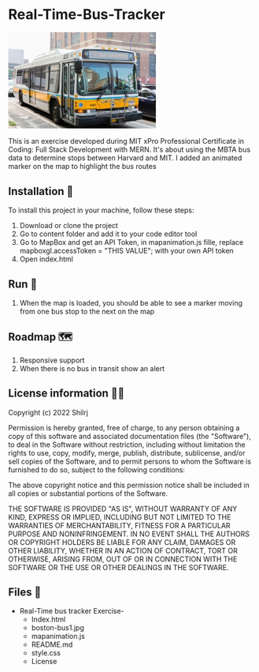 # Real-Time-Bus-Tracker

<img src="boston-bus1.jpg" width='300'/>

This is an exercise developed during MIT xPro Professional Certificate in Coding: Full Stack Development with MERN. It's about using the MBTA bus data to determine stops between Harvard and MIT. I added an animated marker on the map to highlight the bus routes

## Installation 🔧

To install this project in your machine, follow these steps:

1. Download or clone the project
2. Go to content folder and add it to your code editor tool
3. Go to MapBox and get an API Token, in mapanimation.js fille, replace mapboxgl.accessToken = "THIS VALUE"; with your own API token
4. Open index.html

## Run 🚀
1. When the map is loaded, you should be able to see a marker moving from one bus stop to the next on the map

## Roadmap 🗺

1. Responsive support
2. When there is no bus in transit show an alert

## License information 👨‍⚖️

Copyright (c) 2022 Shilrj

Permission is hereby granted, free of charge, to any person obtaining a copy
of this software and associated documentation files (the "Software"), to deal
in the Software without restriction, including without limitation the rights
to use, copy, modify, merge, publish, distribute, sublicense, and/or sell
copies of the Software, and to permit persons to whom the Software is
furnished to do so, subject to the following conditions:

The above copyright notice and this permission notice shall be included in all
copies or substantial portions of the Software.

THE SOFTWARE IS PROVIDED "AS IS", WITHOUT WARRANTY OF ANY KIND, EXPRESS OR
IMPLIED, INCLUDING BUT NOT LIMITED TO THE WARRANTIES OF MERCHANTABILITY,
FITNESS FOR A PARTICULAR PURPOSE AND NONINFRINGEMENT. IN NO EVENT SHALL THE
AUTHORS OR COPYRIGHT HOLDERS BE LIABLE FOR ANY CLAIM, DAMAGES OR OTHER
LIABILITY, WHETHER IN AN ACTION OF CONTRACT, TORT OR OTHERWISE, ARISING FROM,
OUT OF OR IN CONNECTION WITH THE SOFTWARE OR THE USE OR OTHER DEALINGS IN THE
SOFTWARE.

## Files 📁
  - Real-Time bus tracker Exercise-
     - Index.html
     - boston-bus1.jpg
     - mapanimation.js
     - README.md
     - style.css
     - License

